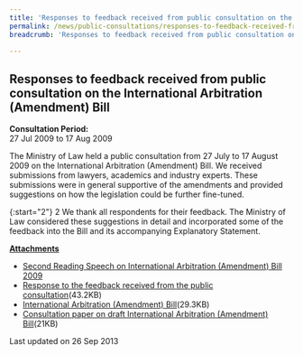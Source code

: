 ```yaml
---
title: 'Responses to feedback received from public consultation on the International Arbitration (Amendment) Bill'
permalink: /news/public-consultations/responses-to-feedback-received-from-public-consultation-on-the-international-arbitration-amendment/
breadcrumb: 'Responses to feedback received from public consultation on the International Arbitration (Amendment) Bill'

---
```



Responses to feedback received from public consultation on the International Arbitration (Amendment) Bill
---

**Consultation Period:**  
27 Jul 2009 to 17 Aug 2009

The Ministry of Law held a public consultation from 27 July to 17 August 2009 on the International Arbitration (Amendment) Bill. We received submissions from lawyers, academics and industry experts. These submissions were in general supportive of the amendments and provided suggestions on how the legislation could be further fine-tuned.

{:start="2"}
2 We thank all respondents for their feedback. The Ministry of Law considered these suggestions in detail and incorporated some of the feedback into the Bill and its accompanying Explanatory Statement.

<b><u>Attachments</u></b>

* [Second Reading Speech on International Arbitration (Amendment) Bill 2009](/news/parliamentary-speeches/second-reading-speech-by-law-minister-k-shanmugam-on-the-international-arbitration-amendment-bill)
* [Response to the feedback received from the public consultation](/files/linkclick1e3a.pdf)(43.2KB)
* [International Arbitration (Amendment) Bill](/files/linkclick83db.pdf)(29.3KB)
* [Consultation paper on draft International Arbitration (Amendment) Bill](/files/linkclick967e.pdf)(21KB)

<p class="right-side-updated">Last updated on 26 Sep 2013</p>
